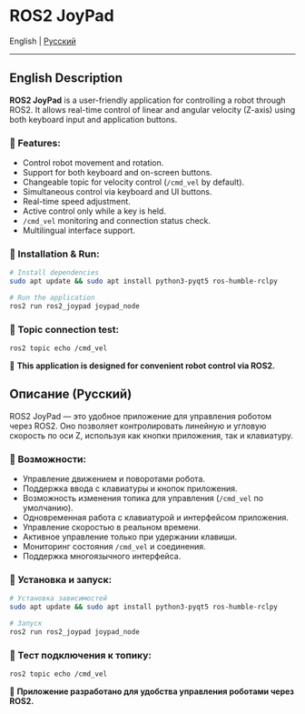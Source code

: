 # ROS2 JoyPad

English | [Русский](#Описание-русский)

---

## English Description
**ROS2 JoyPad** is a user-friendly application for controlling a robot through ROS2. It allows real-time control of linear and angular velocity (Z-axis) using both keyboard input and application buttons.

### 🚀 Features:
- Control robot movement and rotation.
- Support for both keyboard and on-screen buttons.
- Changeable topic for velocity control (`/cmd_vel` by default).
- Simultaneous control via keyboard and UI buttons.
- Real-time speed adjustment.
- Active control only while a key is held.
- `/cmd_vel` monitoring and connection status check.
- Multilingual interface support.

### 🔧 Installation & Run:
```bash
# Install dependencies
sudo apt update && sudo apt install python3-pyqt5 ros-humble-rclpy

# Run the application
ros2 run ros2_joypad joypad_node
```

### 🔗 Topic connection test:
```bash
ros2 topic echo /cmd_vel
```

📌 **This application is designed for convenient robot control via ROS2.**


## Описание (Русский)
ROS2 JoyPad — это удобное приложение для управления роботом через ROS2. Оно позволяет контролировать линейную и угловую скорость по оси Z, используя как кнопки приложения, так и клавиатуру.

### 🚀 Возможности:
- Управление движением и поворотами робота.
- Поддержка ввода с клавиатуры и кнопок приложения.
- Возможность изменения топика для управления (`/cmd_vel` по умолчанию).
- Одновременная работа с клавиатурой и интерфейсом приложения.
- Управление скоростью в реальном времени.
- Активное управление только при удержании клавиши.
- Мониторинг состояния `/cmd_vel` и соединения.
- Поддержка многоязычного интерфейса.

### 🔧 Установка и запуск:
```bash
# Установка зависимостей
sudo apt update && sudo apt install python3-pyqt5 ros-humble-rclpy

# Запуск
ros2 run ros2_joypad joypad_node
```

### 🔗 Тест подключения к топику:
```bash
ros2 topic echo /cmd_vel
```

📌 **Приложение разработано для удобства управления роботами через ROS2.**

